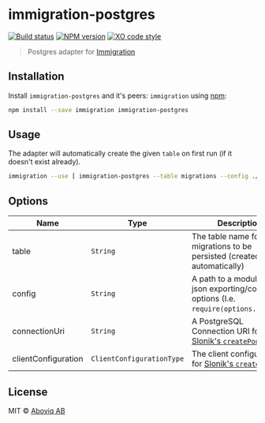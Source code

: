 # immigration-postgres

[![Build status][travis-image]][travis-url] [![NPM version][npm-image]][npm-url] [![XO code style][codestyle-image]][codestyle-url]

> Postgres adapter for [Immigration](https://github.com/blakeembrey/node-immigration)

## Installation

Install `immigration-postgres` and it's peers: `immigration` using [npm](https://www.npmjs.com/):

```bash
npm install --save immigration immigration-postgres
```

## Usage

The adapter will automatically create the given `table` on first run (if it doesn't exist already).

```bash
immigration --use [ immigration-postgres --table migrations --config ./src/a-postgres-config-file ] up --new
```

## Options

| Name                | Type                      | Description                                                                                               | Required |
| ------------------- | ------------------------- | --------------------------------------------------------------------------------------------------------- | -------- |
| table               | `String`                  | The table name for migrations to be persisted (created automatically)                                     | yes      |
| config              | `String`                  | A path to a module or json exporting/containing options (I.e. `require(options.config)`)                  | no       |
| connectionUri       | `String`                  | A PostgreSQL Connection URI for [Slonik's `createPool`](https://github.com/gajus/slonik#slonik-usage-api) | no       |
| clientConfiguration | `ClientConfigurationType` | The client configuration for [Slonik's `createPool`](https://github.com/gajus/slonik#slonik-usage-api)    | no       |

## License

MIT © [Aboviq AB](https://www.aboviq.com)

[npm-url]: https://npmjs.org/package/immigration-postgres
[npm-image]: https://badge.fury.io/js/immigration-postgres.svg
[travis-url]: https://travis-ci.org/joakimbeng/immigration-postgres
[travis-image]: https://travis-ci.org/joakimbeng/immigration-postgres.svg?branch=master
[codestyle-url]: https://github.com/sindresorhus/xo
[codestyle-image]: https://img.shields.io/badge/code%20style-XO-5ed9c7.svg?style=flat
